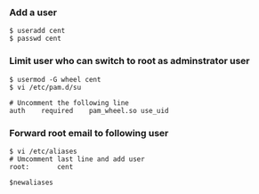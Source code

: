 ### Add a user
```shell
$ useradd cent
$ passwd cent
```

### Limit user who can switch to root as adminstrator user
```shell
$ usermod -G wheel cent
$ vi /etc/pam.d/su

# Uncomment the following line
auth    required    pam_wheel.so use_uid
```

### Forward root email to following user
```shell
$ vi /etc/aliases
# Umcomment last line and add user
root:       cent

$newaliases
```
